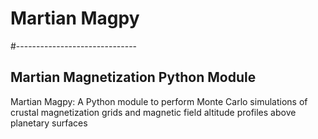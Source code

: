 # Martian Magpy
#------------------------------
## Martian Magnetization Python Module
Martian Magpy: A Python module to perform Monte Carlo simulations of crustal magnetization grids and magnetic field altitude profiles above planetary surfaces
